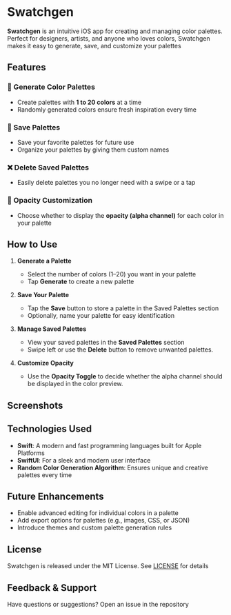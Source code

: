 # Swatchgen  
**Swatchgen** is an intuitive iOS app for creating and managing color palettes. Perfect for designers, artists, and anyone who loves colors, Swatchgen makes it easy to generate, save, and customize your palettes

## Features  
### 🎨 Generate Color Palettes  
- Create palettes with **1 to 20 colors** at a time
- Randomly generated colors ensure fresh inspiration every time

### 💾 Save Palettes  
- Save your favorite palettes for future use
- Organize your palettes by giving them custom names

### ❌ Delete Saved Palettes  
- Easily delete palettes you no longer need with a swipe or a tap

### 🌈 Opacity Customization  
- Choose whether to display the **opacity (alpha channel)** for each color in your palette

## How to Use  
1. **Generate a Palette**  
   - Select the number of colors (1–20) you want in your palette
   - Tap **Generate** to create a new palette

2. **Save Your Palette**  
   - Tap the **Save** button to store a palette in the Saved Palettes section
   - Optionally, name your palette for easy identification

3. **Manage Saved Palettes**  
   - View your saved palettes in the **Saved Palettes** section
   - Swipe left or use the **Delete** button to remove unwanted palettes.

4. **Customize Opacity**  
   - Use the **Opacity Toggle** to decide whether the alpha channel should be displayed in the color preview.

## Screenshots  


## Technologies Used  
- **Swift**: A modern and fast programming languages built for Apple Platforms
- **SwiftUI**: For a sleek and modern user interface
- **Random Color Generation Algorithm**: Ensures unique and creative palettes every time

## Future Enhancements  
- Enable advanced editing for individual colors in a palette
- Add export options for palettes (e.g., images, CSS, or JSON)
- Introduce themes and custom palette generation rules

## License  
Swatchgen is released under the MIT License. See [LICENSE](LICENSE) for details

## Feedback & Support  
Have questions or suggestions? Open an issue in the repository
